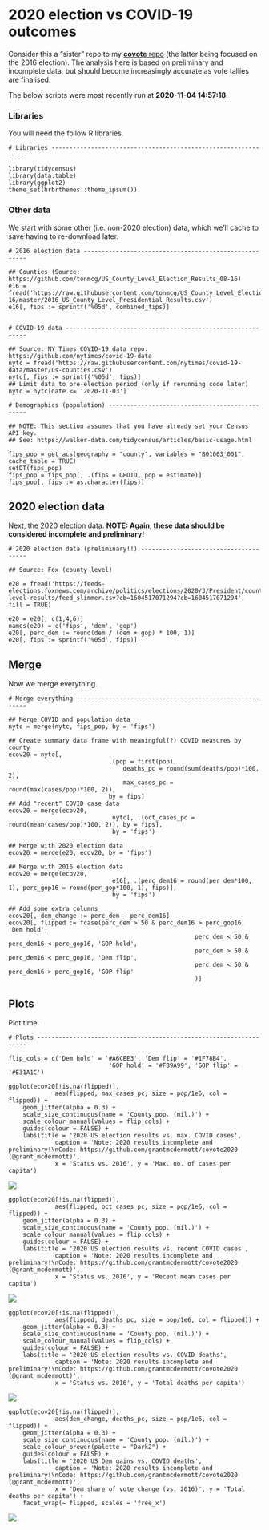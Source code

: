
<!-- README.md is generated from README.Rmd. Please edit that file -->

# 2020 election vs COVID-19 outcomes

<!-- badges: start -->
<!-- badges: end -->

Consider this a “sister” repo to my [**covote**
repo](https://github.com/grantmcdermott/covote) (the latter being
focused on the 2016 election). The analysis here is based on preliminary
and incomplete data, but should become increasingly accurate as vote
tallies are finalised.

The below scripts were most recently run at **2020-11-04 14:57:18**.

### Libraries

You will need the follow R libraries.

    # Libraries ---------------------------------------------------------------

    library(tidycensus)
    library(data.table)
    library(ggplot2)
    theme_set(hrbrthemes::theme_ipsum())

### Other data

We start with some other (i.e. non-2020 election) data, which we’ll
cache to save having to re-download later.

    # 2016 election data ------------------------------------------------------

    ## Counties (Source: https://github.com/tonmcg/US_County_Level_Election_Results_08-16)
    e16 = fread('https://raw.githubusercontent.com/tonmcg/US_County_Level_Election_Results_08-16/master/2016_US_County_Level_Presidential_Results.csv')
    e16[, fips := sprintf('%05d', combined_fips)]


    # COVID-19 data -----------------------------------------------------------

    ## Source: NY Times COVID-19 data repo: https://github.com/nytimes/covid-19-data
    nytc = fread('https://raw.githubusercontent.com/nytimes/covid-19-data/master/us-counties.csv')
    nytc[, fips := sprintf('%05d', fips)]
    ## Limit data to pre-election period (only if rerunning code later)
    nytc = nytc[date <= '2020-11-03']

    # Demographics (population) -----------------------------------------------

    ## NOTE: This section assumes that you have already set your Census API key.
    ## See: https://walker-data.com/tidycensus/articles/basic-usage.html

    fips_pop = get_acs(geography = "county", variables = "B01003_001", cache_table = TRUE)
    setDT(fips_pop)
    fips_pop = fips_pop[, .(fips = GEOID, pop = estimate)]
    fips_pop[, fips := as.character(fips)]

## 2020 election data

Next, the 2020 election data. **NOTE: Again, these data should be
considered incomplete and preliminary!**

    # 2020 election data (preliminary!!) --------------------------------------

    ## Source: Fox (county-level)

    e20 = fread('https://feeds-elections.foxnews.com/archive/politics/elections/2020/3/President/county-level-results/feed_slimmer.csv?cb=1604517071294?cb=1604517071294', fill = TRUE)

    e20 = e20[, c(1,4,6)]
    names(e20) = c('fips', 'dem', 'gop')
    e20[, perc_dem := round(dem / (dem + gop) * 100, 1)]
    e20[, fips := sprintf('%05d', fips)]

## Merge

Now we merge everything.

    # Merge everything --------------------------------------------------------

    ## Merge COVID and population data
    nytc = merge(nytc, fips_pop, by = 'fips')

    ## Create summary data frame with meaningful(?) COVID measures by county
    ecov20 = nytc[, 
                                .(pop = first(pop), 
                                    deaths_pc = round(sum(deaths/pop)*100, 2),
                                    max_cases_pc = round(max(cases/pop)*100, 2)), 
                                by = fips]
    ## Add "recent" COVID case data
    ecov20 = merge(ecov20,
                                 nytc[, .(oct_cases_pc = round(mean(cases/pop)*100, 2)), by = fips], 
                                 by = 'fips')

    ## Merge with 2020 election data
    ecov20 = merge(e20, ecov20, by = 'fips')

    ## Merge with 2016 election data
    ecov20 = merge(ecov20, 
                                 e16[, .(perc_dem16 = round(per_dem*100, 1), perc_gop16 = round(per_gop*100, 1), fips)], 
                                 by = 'fips')

    ## Add some extra columns
    ecov20[, dem_change := perc_dem - perc_dem16]
    ecov20[, flipped := fcase(perc_dem > 50 & perc_dem16 > perc_gop16, 'Dem hold',
                                                        perc_dem < 50 & perc_dem16 < perc_gop16, 'GOP hold',
                                                        perc_dem > 50 & perc_dem16 < perc_gop16, 'Dem flip',
                                                        perc_dem < 50 & perc_dem16 > perc_gop16, 'GOP flip'
                                                        )]

## Plots

Plot time.

    # Plots -------------------------------------------------------------------

    flip_cols = c('Dem hold' = '#A6CEE3', 'Dem flip' = '#1F78B4', 
                                'GOP hold' = '#FB9A99', 'GOP flip' = '#E31A1C')

    ggplot(ecov20[!is.na(flipped)], 
                 aes(flipped, max_cases_pc, size = pop/1e6, col = flipped)) +
        geom_jitter(alpha = 0.3) +
        scale_size_continuous(name = 'County pop. (mil.)') +
        scale_colour_manual(values = flip_cols) +
        guides(colour = FALSE) +
        labs(title = '2020 US election results vs. max. COVID cases',
                 caption = 'Note: 2020 results incomplete and preliminary!\nCode: https://github.com/grantmcdermott/covote2020 (@grant_mcdermott)',
                 x = 'Status vs. 2016', y = 'Max. no. of cases per capita')

![](README_files/figure-gfm/ecov20_plots-1.png)<!-- -->


    ggplot(ecov20[!is.na(flipped)], 
                 aes(flipped, oct_cases_pc, size = pop/1e6, col = flipped)) +
        geom_jitter(alpha = 0.3) +
        scale_size_continuous(name = 'County pop. (mil.)') +
        scale_colour_manual(values = flip_cols) +
        guides(colour = FALSE) +
        labs(title = '2020 US election results vs. recent COVID cases',
                 caption = 'Note: 2020 results incomplete and preliminary!\nCode: https://github.com/grantmcdermott/covote2020 (@grant_mcdermott)',
                 x = 'Status vs. 2016', y = 'Recent mean cases per capita')

![](README_files/figure-gfm/ecov20_plots-2.png)<!-- -->


    ggplot(ecov20[!is.na(flipped)], 
                 aes(flipped, deaths_pc, size = pop/1e6, col = flipped)) +
        geom_jitter(alpha = 0.3) +
        scale_size_continuous(name = 'County pop. (mil.)') +
        scale_colour_manual(values = flip_cols) +
        guides(colour = FALSE) +
        labs(title = '2020 US election results vs. COVID deaths',
                 caption = 'Note: 2020 results incomplete and preliminary!\nCode: https://github.com/grantmcdermott/covote2020 (@grant_mcdermott)',
                 x = 'Status vs. 2016', y = 'Total deaths per capita')

![](README_files/figure-gfm/ecov20_plots-3.png)<!-- -->


    ggplot(ecov20[!is.na(flipped)], 
                 aes(dem_change, deaths_pc, size = pop/1e6, col = flipped)) +
        geom_jitter(alpha = 0.3) +
        scale_size_continuous(name = 'County pop. (mil.)') +
        scale_colour_brewer(palette = "Dark2") +
        guides(colour = FALSE) +
        labs(title = '2020 US Dem gains vs. COVID deaths',
                 caption = 'Note: 2020 results incomplete and preliminary!\nCode: https://github.com/grantmcdermott/covote2020 (@grant_mcdermott)',
                 x = 'Dem share of vote change (vs. 2016)', y = 'Total deaths per capita') +
        facet_wrap(~ flipped, scales = 'free_x')

![](README_files/figure-gfm/ecov20_plots-4.png)<!-- -->
